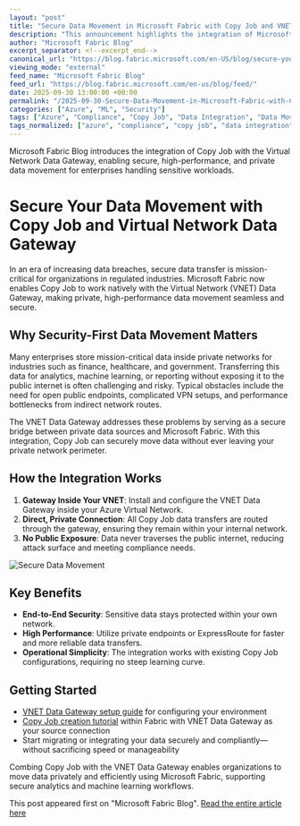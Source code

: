 ```yaml
---
layout: "post"
title: "Secure Data Movement in Microsoft Fabric with Copy Job and VNET Data Gateway"
description: "This announcement highlights the integration of Microsoft Fabric's Copy Job with the Virtual Network (VNET) Data Gateway. The solution enables secure, high-performance data transfers between private networks and Fabric, safeguarding data from public internet exposure and simplifying compliance for regulated industries."
author: "Microsoft Fabric Blog"
excerpt_separator: <!--excerpt_end-->
canonical_url: "https://blog.fabric.microsoft.com/en-US/blog/secure-your-data-movement-with-copy-job-and-virtual-network-data-gateway/"
viewing_mode: "external"
feed_name: "Microsoft Fabric Blog"
feed_url: "https://blog.fabric.microsoft.com/en-us/blog/feed/"
date: 2025-09-30 13:00:00 +00:00
permalink: "/2025-09-30-Secure-Data-Movement-in-Microsoft-Fabric-with-Copy-Job-and-VNET-Data-Gateway.html"
categories: ["Azure", "ML", "Security"]
tags: ["Azure", "Compliance", "Copy Job", "Data Integration", "Data Movement", "Data Privacy", "Data Security", "Enterprise Data", "ExpressRoute", "Microsoft Fabric", "ML", "Network Architecture", "News", "Operational Simplicity", "Private Network", "Security", "Virtual Network Data Gateway", "VNET"]
tags_normalized: ["azure", "compliance", "copy job", "data integration", "data movement", "data privacy", "data security", "enterprise data", "expressroute", "microsoft fabric", "ml", "network architecture", "news", "operational simplicity", "private network", "security", "virtual network data gateway", "vnet"]
---
```


Microsoft Fabric Blog introduces the integration of Copy Job with the Virtual Network Data Gateway, enabling secure, high-performance, and private data movement for enterprises handling sensitive workloads.<!--excerpt_end-->

# Secure Your Data Movement with Copy Job and Virtual Network Data Gateway

In an era of increasing data breaches, secure data transfer is mission-critical for organizations in regulated industries. Microsoft Fabric now enables Copy Job to work natively with the Virtual Network (VNET) Data Gateway, making private, high-performance data movement seamless and secure.

## Why Security-First Data Movement Matters

Many enterprises store mission-critical data inside private networks for industries such as finance, healthcare, and government. Transferring this data for analytics, machine learning, or reporting without exposing it to the public internet is often challenging and risky. Typical obstacles include the need for open public endpoints, complicated VPN setups, and performance bottlenecks from indirect network routes.

The VNET Data Gateway addresses these problems by serving as a secure bridge between private data sources and Microsoft Fabric. With this integration, Copy Job can securely move data without ever leaving your private network perimeter.

## How the Integration Works

1. **Gateway Inside Your VNET**: Install and configure the VNET Data Gateway inside your Azure Virtual Network.
2. **Direct, Private Connection**: All Copy Job data transfers are routed through the gateway, ensuring they remain within your internal network.
3. **No Public Exposure**: Data never traverses the public internet, reducing attack surface and meeting compliance needs.

![Secure Data Movement](//dataplatformblogwebfd-d3h9cbawf0h8ecgf.b01.azurefd.net/wp-content/uploads/2025/09/image-1024x247.png)

## Key Benefits

- **End-to-End Security**: Sensitive data stays protected within your own network.
- **High Performance**: Utilize private endpoints or ExpressRoute for faster and more reliable data transfers.
- **Operational Simplicity**: The integration works with existing Copy Job configurations, requiring no steep learning curve.

## Getting Started

- [VNET Data Gateway setup guide](https://learn.microsoft.com/data-integration/vnet/create-data-gateways?toc=%2Ffabric%2Fdata-factory%2Ftoc.json) for configuring your environment
- [Copy Job creation tutorial](https://learn.microsoft.com/fabric/data-factory/create-copy-job) within Fabric with VNET Data Gateway as your source connection
- Start migrating or integrating your data securely and compliantly—without sacrificing speed or manageability

Combing Copy Job with the VNET Data Gateway enables organizations to move data privately and efficiently using Microsoft Fabric, supporting secure analytics and machine learning workflows.

This post appeared first on "Microsoft Fabric Blog". [Read the entire article here](https://blog.fabric.microsoft.com/en-US/blog/secure-your-data-movement-with-copy-job-and-virtual-network-data-gateway/)
